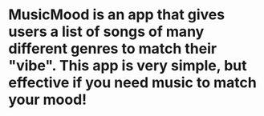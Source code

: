 # MusicMood is an app that gives users a list of songs of many different genres to match their "vibe". This app is very simple, but effective if you need music to match your mood!
